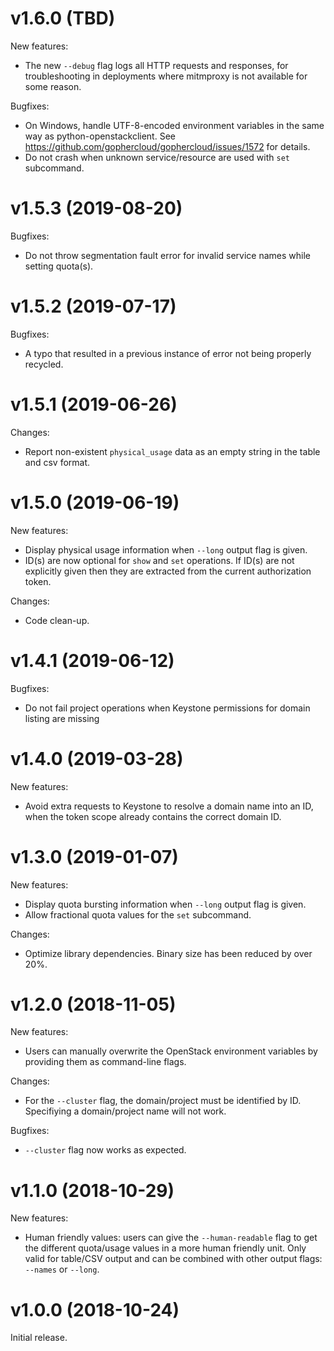 # v1.6.0 (TBD)

New features:
- The new `--debug` flag logs all HTTP requests and responses, for
  troubleshooting in deployments where mitmproxy is not available for some
  reason.

Bugfixes:
- On Windows, handle UTF-8-encoded environment variables in the same way as
  python-openstackclient. See
  <https://github.com/gophercloud/gophercloud/issues/1572> for details.
- Do not crash when unknown service/resource are used with `set` subcommand.

# v1.5.3 (2019-08-20)

Bugfixes:
- Do not throw segmentation fault error for invalid service names while setting
  quota(s).

# v1.5.2 (2019-07-17)

Bugfixes:
- A typo that resulted in a previous instance of error not being properly recycled.

# v1.5.1 (2019-06-26)

Changes:
- Report non-existent `physical_usage` data as an empty string in the table and
  csv format.

# v1.5.0 (2019-06-19)

New features:
- Display physical usage information when `--long` output flag is given.
- ID(s) are now optional for `show` and `set` operations. If ID(s) are not
  explicitly given then they are extracted from the current authorization
  token.

Changes:
- Code clean-up.

# v1.4.1 (2019-06-12)

Bugfixes:
- Do not fail project operations when Keystone permissions for domain listing are missing

# v1.4.0 (2019-03-28)

New features:

- Avoid extra requests to Keystone to resolve a domain name into an ID, when
  the token scope already contains the correct domain ID.

# v1.3.0 (2019-01-07)

New features:
- Display quota bursting information when `--long` output flag is given.
- Allow fractional quota values for the `set` subcommand.

Changes:
- Optimize library dependencies. Binary size has been reduced by over 20%.

# v1.2.0 (2018-11-05)

New features:
- Users can manually overwrite the OpenStack environment variables by providing
  them as command-line flags.

Changes:
- For the `--cluster` flag, the domain/project must be identified by ID.
  Specifiying a domain/project name will not work.

Bugfixes:
- `--cluster` flag now works as expected.


# v1.1.0 (2018-10-29)

New features:
- Human friendly values: users can give the `--human-readable` flag to get the
  different quota/usage values in a more human friendly unit. Only valid for
  table/CSV output and can be combined with other output flags: `--names` or
  `--long`.


# v1.0.0 (2018-10-24)

Initial release.
